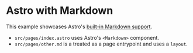 # Astro with Markdown

This example showcases Astro's [built-in Markdown support](../../docs/markdown.md).

- `src/pages/index.astro` uses Astro's `<Markdown>` component.
- `src/pages/other.md` is a treated as a page entrypoint and uses a `layout`.
